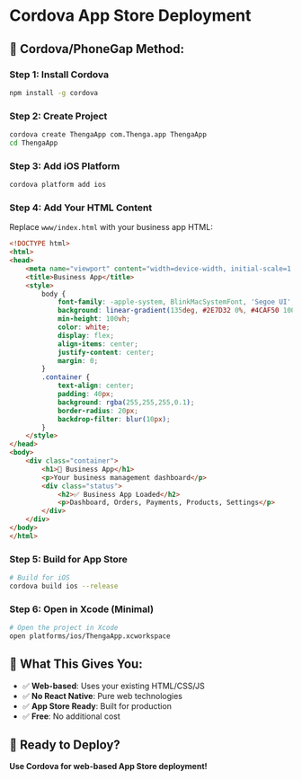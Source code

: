 # Cordova App Store Deployment

## 🚀 **Cordova/PhoneGap Method:**

### **Step 1: Install Cordova**
```bash
npm install -g cordova
```

### **Step 2: Create Project**
```bash
cordova create ThengaApp com.Thenga.app ThengaApp
cd ThengaApp
```

### **Step 3: Add iOS Platform**
```bash
cordova platform add ios
```

### **Step 4: Add Your HTML Content**
Replace `www/index.html` with your business app HTML:

```html
<!DOCTYPE html>
<html>
<head>
    <meta name="viewport" content="width=device-width, initial-scale=1.0">
    <title>Business App</title>
    <style>
        body {
            font-family: -apple-system, BlinkMacSystemFont, 'Segoe UI', Roboto, sans-serif;
            background: linear-gradient(135deg, #2E7D32 0%, #4CAF50 100%);
            min-height: 100vh;
            color: white;
            display: flex;
            align-items: center;
            justify-content: center;
            margin: 0;
        }
        .container {
            text-align: center;
            padding: 40px;
            background: rgba(255,255,255,0.1);
            border-radius: 20px;
            backdrop-filter: blur(10px);
        }
    </style>
</head>
<body>
    <div class="container">
        <h1>🏢 Business App</h1>
        <p>Your business management dashboard</p>
        <div class="status">
            <h2>✅ Business App Loaded</h2>
            <p>Dashboard, Orders, Payments, Products, Settings</p>
        </div>
    </div>
</body>
</html>
```

### **Step 5: Build for App Store**
```bash
# Build for iOS
cordova build ios --release
```

### **Step 6: Open in Xcode (Minimal)**
```bash
# Open the project in Xcode
open platforms/ios/ThengaApp.xcworkspace
```

## 🎯 **What This Gives You:**
- ✅ **Web-based**: Uses your existing HTML/CSS/JS
- ✅ **No React Native**: Pure web technologies
- ✅ **App Store Ready**: Built for production
- ✅ **Free**: No additional cost

## 🚀 **Ready to Deploy?**

**Use Cordova for web-based App Store deployment!**
